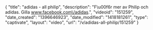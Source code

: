 {
    "title": "adidas - all philip",
    "description": "F\u00f6r mer av Philip och adidas. Gilla www.facebook.com\/adidas.",
    "videoid": "151259",
    "date_created": "1396646923",
    "date_modified": "1418181261",
    "type": "captivate",
    "layout": "video",
    "url": "\/v\/adidas-all-philip\/151259"
}